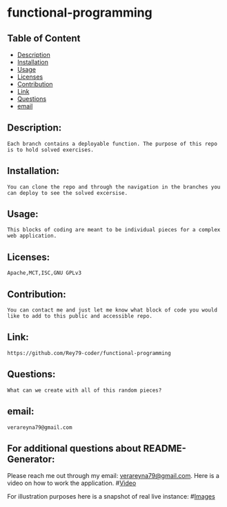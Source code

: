 
# functional-programming

## Table of Content

- [Description](#Description)
- [Installation](#Installation)
- [Usage](#Usage)
- [Licenses](#Licenses)
- [Contribution](#Contribution)
- [Link](#Link)
- [Questions](#Questions)
- [email](#email)

## Description:
    Each branch contains a deployable function. The purpose of this repo is to hold solved exercises.
## Installation:
    You can clone the repo and through the navigation in the branches you can deploy to see the solved excersise.
## Usage:
    This blocks of coding are meant to be individual pieces for a complex web application.
## Licenses:
    Apache,MCT,ISC,GNU GPLv3
## Contribution:
    You can contact me and just let me know what block of code you would like to add to this public and accessible repo.
## Link:
    https://github.com/Rey79-coder/functional-programming
## Questions:
    What can we create with all of this random pieces?
## email:
    verareyna79@gmail.com

## For additional questions about README-Generator:
   Please reach me out through my email: verareyna79@gmail.com.
   Here is a video on how to work the application.
#[Video](https://drive.google.com/file/d/1tl1pwlHSfMgXHlhJiNjzWUhO9NW5Duhr/view?usp=sharing)

For illustration purposes here is a snapshot of real live instance:
#[Images](https://raw.githubusercontent.com/Rey79-coder/README-generator/main/assets/img/README-sample-template-1920x720.png)

